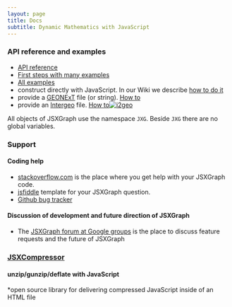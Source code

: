 ```yaml
---
layout: page
title: Docs
subtitle: Dynamic Mathematics with JavaScript
---
```

### API reference and examples

* [API reference](/docs/index.html)
* [First steps with many examples](/wiki/index.php/Documentation)
* [All examples](/wiki/index.php/Category:Examples)
* construct directly with JavaScript. In our Wiki we describe [how to do it](//jsxgraph.uni-bayreuth.de/wiki/index.php/Documentation)
* provide a <a href="//geonext.de" target="_blank">GEONExT</a> file (or string). [How to](//jsxgraph.org/wiki/index.php/Displaying_GEONExT_constructions)
* provide an <a href="//i2geo.net/" target="_blank">Intergeo</a> file. [How to](//jsxgraph.org/wiki/index.php/Displaying_Intergeo_constructions)[<img  src="//geonext.uni-bayreuth.de/uploads/pics/Banner-Button_120x60_v2_0.png" alt="i2geo" />](http://i2geo.net)

All objects of JSXGraph use the namespace `JXG`. Beside `JXG` there are no global variables.

### Support

#### Coding help
* [stackoverflow.com](https://stackoverflow.com/search?tab=newest&q=jsxgraph) is the place where you get help with your JSXGraph code.
* [jsfiddle](https://jsfiddle.net/vcL7aepo/1/) template for your JSXGraph question.
* [Github bug tracker](https://github.com/jsxgraph/jsxgraph/issues)

#### Discussion of development and future direction of JSXGraph
* The [JSXGraph forum at Google groups](https://groups.google.com/forum/#!forum/jsxgraph) is the place to discuss feature requests and the future of JSXGraph

### [JSXCompressor](jsxcompressor/index.html)
#### unzip/gunzip/deflate with JavaScript
*open source library for delivering compressed JavaScript inside of an HTML file
